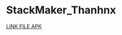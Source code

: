 # StackMaker_Thanhnx

[LINK FILE APK](https://drive.google.com/file/d/1-dnkNKJHD_wRiC8X35-FuuotJRe3UV3Z/view?usp=drive_link)

 
